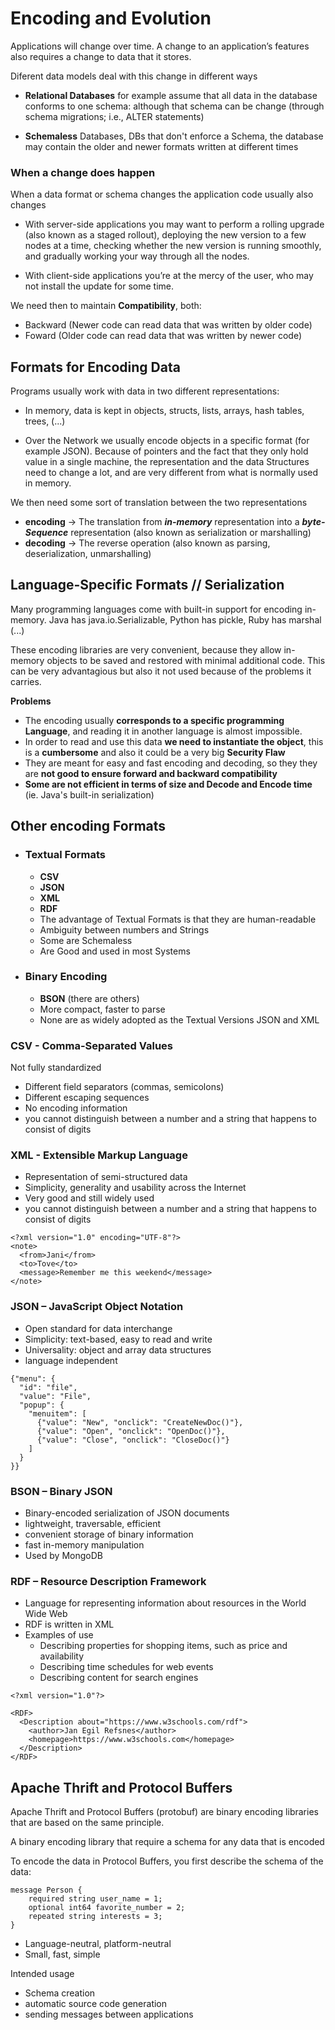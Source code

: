 # Encoding and Evolution

Applications will change over time. A change to an application’s features also requires a change to data that it stores.

Diferent data models deal with this change in different ways

* **Relational Databases** for example assume that all data in the database conforms to one schema: although that schema can be change (through schema migrations; i.e., ALTER statements)

* **Schemaless** Databases, DBs that don't enforce a Schema, the database may contain the older and newer formats written at different times


### When a change does happen

When a data format or schema changes the application code usually also changes

* With server-side applications you may want to perform a rolling upgrade (also known as a staged rollout), deploying the new version to a few nodes at a time, checking whether the new version is running smoothly, and gradually working your way through all the nodes.

* With client-side applications you’re at the mercy of the user, who may not install
the update for some time.

We need then to maintain **Compatibility**, both:
* Backward (Newer code can read data that was written by older code)
* Foward (Older code can read data that was written by newer code)

## Formats for Encoding Data

Programs usually work with data in two different representations:

* In memory, data is kept in objects, structs, lists, arrays, hash tables, trees, (...)

* Over the Network we usually encode objects in a specific format (for example JSON). Because of pointers and the fact that they only hold value in a single machine, the representation and the  data Structures need to change a lot, and are very different from what is normally used in memory.

We then need some sort of translation between the two representations

* **encoding** -> The translation from ***in-memory*** representation into a ***byte-Sequence*** representation (also known as serialization or marshalling)
* **decoding** -> The reverse operation (also known as parsing, deserialization, unmarshalling)


## Language-Specific Formats // Serialization

Many programming languages come with built-in support for encoding in-memory. Java has java.io.Serializable, Python has pickle, Ruby has marshal (...)

These encoding libraries are very convenient, because they allow in-memory objects to be saved and restored with minimal additional code. This can be very advantagious but also it not used because of the problems it carries.

**Problems** 
* The encoding usually **corresponds to a specific programming Language**, and reading it in another language is almost impossible. 
* In order to read and use this data **we need to instantiate the object**, this is a **cumbersome** and also it could be a very big **Security Flaw**
* They are meant for easy and fast encoding and decoding, so they they are **not good to ensure forward and backward compatibility**
* **Some are not efficient in terms of size and Decode and Encode time** (ie. Java's built-in serialization)

## Other encoding Formats

* ### Textual Formats
    * **CSV**
    * **JSON**
    * **XML**
    * **RDF**
    * The advantage of Textual Formats is that they are human-readable
    * Ambiguity between numbers and Strings
    * Some are Schemaless
    * Are Good and used in most Systems
* ### Binary Encoding
    * **BSON** (there are others)
    * More compact, faster to parse
    * None are as widely adopted as the Textual Versions JSON and XML


### CSV - Comma-Separated Values

Not fully standardized
* Different field separators (commas, semicolons) 
* Different escaping sequences
* No encoding information
* you cannot distinguish between a number and a string that happens to consist of digits

### XML - Extensible Markup Language
* Representation of semi-structured data
* Simplicity, generality and usability across the Internet
* Very good and still widely used
* you cannot distinguish between a number and a string that happens to consist of digits
```
<?xml version="1.0" encoding="UTF-8"?>
<note>
  <from>Jani</from>
  <to>Tove</to>
  <message>Remember me this weekend</message>
</note>
```
### JSON – JavaScript Object Notation
* Open standard for data interchange
* Simplicity: text-based, easy to read and write
* Universality: object and array data structures
* language independent
```
{"menu": {
  "id": "file",
  "value": "File",
  "popup": {
    "menuitem": [
      {"value": "New", "onclick": "CreateNewDoc()"},
      {"value": "Open", "onclick": "OpenDoc()"},
      {"value": "Close", "onclick": "CloseDoc()"}
    ]
  }
}}
```

### BSON – Binary JSON
* Binary-encoded serialization of JSON documents
* lightweight, traversable, efficient
* convenient storage of binary information
* fast in-memory manipulation
* Used by MongoDB

### RDF – Resource Description Framework
* Language for representing information about
resources in the World Wide Web
* RDF is written in XML
* Examples of use
    * Describing properties for shopping items, such as price and availability
    * Describing time schedules for web events
    * Describing content for search engines

```
<?xml version="1.0"?>

<RDF>
  <Description about="https://www.w3schools.com/rdf">
    <author>Jan Egil Refsnes</author>
    <homepage>https://www.w3schools.com</homepage>
  </Description>
</RDF>
```

## Apache Thrift and Protocol Buffers

Apache Thrift and Protocol Buffers (protobuf) are binary encoding libraries that are based on the same principle.

A binary encoding library that
require a schema for any data that is encoded

To encode the data in Protocol Buffers, you first describe the schema of the data:
```
message Person {
    required string user_name = 1;
    optional int64 favorite_number = 2;
    repeated string interests = 3;
}
```

* Language-neutral, platform-neutral
* Small, fast, simple

Intended usage
* Schema creation
* automatic source code generation 
* sending messages between applications 